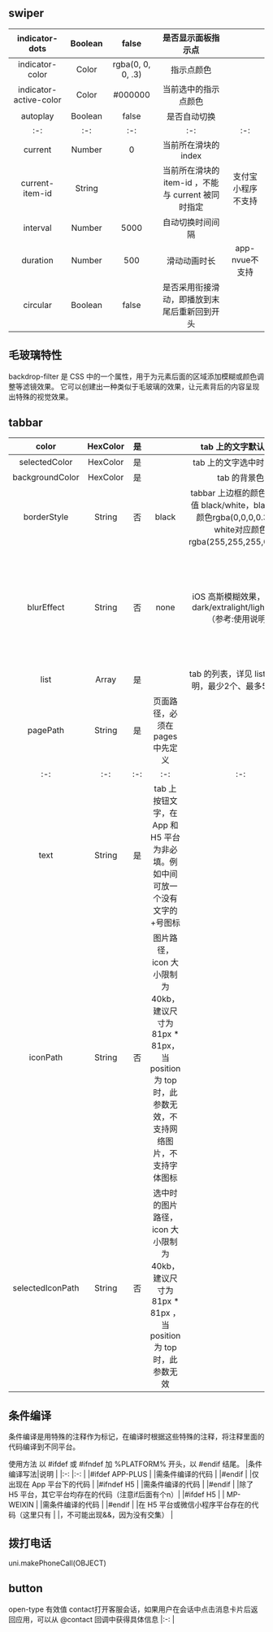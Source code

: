 ## swiper
|indicator-dots	|Boolean				|false	|是否显示面板指示点	|													|
|:-:|:-:					|:-:	|:-:				|:-:												|
|indicator-color	|Color					|rgba(0, 0, 0, .3)|指示点颜色			|													|
|indicator-active-color	|Color	|#000000			|当前选中的指示点颜色								|
|autoplay	|Boolean				|false	|是否自动切换		|													|
|:-:|:-:					|:-:	|:-:				|:-:												|
|current	|Number					|0		|当前所在滑块的 index|													|
|current-item-id	|String					|		|当前所在滑块的 item-id ，不能与 current 被同时指定|支付宝小程序不支持									|
|interval	|Number					|5000	|自动切换时间间隔	|													|
|duration	|Number					|500	|滑动动画时长		|app-nvue不支持										|
|circular				|Boolean|false				|是否采用衔接滑动，即播放到末尾后重新回到开头		|


## 毛玻璃特性
backdrop-filter 是 CSS 中的一个属性，用于为元素后面的区域添加模糊或颜色调整等滤镜效果。
它可以创建出一种类似于毛玻璃的效果，让元素背后的内容呈现出特殊的视觉效果。


## tabbar
|color	|HexColor	|是	|	|tab 上的文字默认颜色	||
|:-:|:-:				|:-:		|:-:|:-:																														|:-:																											|
|selectedColor	|HexColor			|是			|	|tab 上的文字选中时的颜色																									|																												|
|backgroundColor	|HexColor			|是			|	|tab 的背景色																												|																												|
|borderStyle	|String				|否			|black|tabbar 上边框的颜色，可选值 black/white，black对应颜色rgba(0,0,0,0.33)，white对应颜色rgba(255,255,255,0.33)。				|App 2.3.4+ 、H5 3.0.0+																							|
|blurEffect	|String				|否			|none|iOS 高斯模糊效果，可选值 dark/extralight/light/none（参考:使用说明）														|App 2.4.0+ 支持、H5 3.0.0+（只有最新版浏览器才支持）															|
|list				|Array		|是	|																															|tab 的列表，详见 list 属性说明，最少2个、最多5个 tab															|
|pagePath			|String		|是	|页面路径，必须在 pages 中先定义																							|																												|
|:-:				|:-:		|:-:|:-:																														|:-:																											|
|text				|String		|是	|tab 上按钮文字，在 App 和 H5 平台为非必填。例如中间可放一个没有文字的+号图标												|																												|
|iconPath			|String		|否	|图片路径，icon 大小限制为40kb，建议尺寸为 81px * 81px，当 position 为 top 时，此参数无效，不支持网络图片，不支持字体图标	|																												|
|selectedIconPath|String|否																															|选中时的图片路径，icon 大小限制为40kb，建议尺寸为 81px * 81px ，当 position 为 top 时，此参数无效				|


## 条件编译
条件编译是用特殊的注释作为标记，在编译时根据这些特殊的注释，将注释里面的代码编译到不同平台。

使用方法
以 #ifdef 或 #ifndef 加 %PLATFORM% 开头，以 #endif 结尾。
|条件编译写法|说明							|
|:-:	|:-:							|
|#ifdef APP-PLUS				|
|需条件编译的代码				|
|#endif							|
|仅出现在 App 平台下的代码		|
|#ifndef H5						|
|需条件编译的代码				|
|#endif							|
|除了 H5 平台，其它平台均存在的代码（注意if后面有个n）|
|#ifdef H5												|		| MP-WEIXIN						|
|需条件编译的代码				|
|#endif							|
|在 H5 平台或微信小程序平台存在的代码（这里只有			|		|，不可能出现&&，因为没有交集）	|

## 拨打电话
uni.makePhoneCall(OBJECT)

## button
open-type 有效值
contact打开客服会话，如果用户在会话中点击消息卡片后返回应用，可以从 @contact 回调中获得具体信息																						|:-:											|